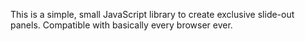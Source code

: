 This is a simple, small JavaScript library to create exclusive slide-out panels.
Compatible with basically every browser ever.
